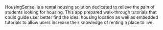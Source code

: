 HousingSensei is a rental housing solution dedicated to relieve 
the pain of students looking for housing. This app prepared walk-through 
tutorials that could guide user better find the ideal housing 
location as well as embedded tutorials to allow users increase 
their knowledge of renting a place to live. 

